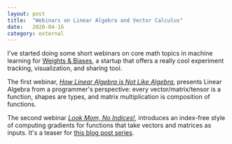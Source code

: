 ```yaml
---
layout: post
title:	"Webinars on Linear Algebra and Vector Calculus"
date:	2020-04-16
category: external
---
```


I've started doing some short webinars
on core math topics in machine learning
for
[Weights & Biases](https://wandb.com),
a startup that offers a really cool experiment tracking,
visualization, and sharing tool.

The first webinar,
[_How Linear Algebra is Not Like Algebra_](https://bit.ly/2RIELUW),
presents Linear Algebra from a programmer's perspective:
every vector/matrix/tensor is a function, shapes are types,
and matrix multiplication is composition of functions.

The second webinar
[_Look Mom, No Indices!_](https://bit.ly/3bgDpsw),
introduces an index-free style of computing gradients
for functions that take vectors and matrices as inputs.
It's a teaser for
[this blog post series]({{site.url}}/math/2018/03/06/frechet-derivative-introduction.html).

<!--exc-->
